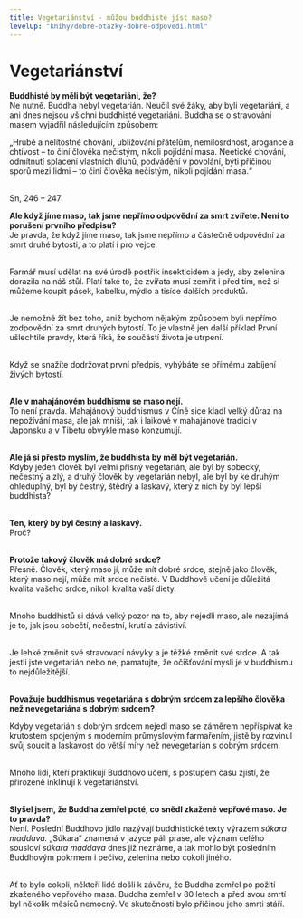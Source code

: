 ```yaml
---
title: Vegetariánství - můžou buddhisté jíst maso?
levelUp: "knihy/dobre-otazky-dobre-odpovedi.html"
---
```


# Vegetariánství

<b>Buddhisté by měli být vegetariáni, že?</b><br>
Ne nutně. Buddha nebyl vegetarián. Neučil své žáky, aby byli vegetariáni, a ani dnes nejsou všichni buddhisté vegetariáni. Buddha se o stravování masem vyjádřil následujícím způsobem:

<div class="citace">
„Hrubé a nelítostné chování, ubližování přátelům, nemilosrdnost, arogance a chtivost – to činí člověka nečistým, nikoli pojídání masa. Neetické chování, odmítnutí splacení vlastních dluhů, podvádění v povolání, býti přičinou sporů mezi lidmi – to činí člověka nečistým, nikoli pojídání masa.“<br><br>

Sn, 246 – 247<br>

</div>

<b>Ale když jíme maso, tak jsme nepřímo odpovědní za smrt zvířete.
Není to porušení prvního předpisu?</b><br>
Je pravda, že když jíme maso, tak jsme nepřímo a částečně odpovědní za
smrt druhé bytosti, a to platí i pro vejce.<br><br>

Farmář musí udělat na své úrodě postřik insekticidem a jedy, aby zelenina dorazila na náš stůl. Platí také to, že zvířata musí zemřít i před tím, než si můžeme koupit pásek, kabelku, mýdlo a tisíce dalších produktů.<br><br>

Je nemožné žít bez toho, aniž bychom nějakým způsobem byli nepřímo zodpovědní za smrt druhých bytostí. To je vlastně jen další příklad První ušlechtilé pravdy, která říká, že součástí života je utrpení. <br><br>

Když se snažíte dodržovat první předpis, vyhýbáte se přímému zabíjení živých bytostí.<br><br>

<b>Ale v mahajánovém buddhismu se maso nejí.</b><br>
To není pravda. Mahajánový buddhismus v Číně sice kladl velký důraz na
nepožívání masa, ale jak mniši, tak i laikové v mahajánové tradici v Japonsku a v Tibetu obvykle maso konzumují.<br><br>

<b>Ale já si přesto myslím, že buddhista by měl být vegetarián.</b><br>
Kdyby jeden člověk byl velmi přísný vegetarián, ale byl by sobecký, nečestný a zlý, a druhý člověk by vegetarián nebyl, ale byl by ke druhým ohleduplný, byl by čestný, štědrý a laskavý, který z nich by byl lepší buddhista?<br><br>

<b>Ten, který by byl čestný a laskavý.</b><br>
Proč?<br><br>

<b>Protože takový člověk má dobré srdce?</b><br>
Přesně. Člověk, který maso jí, může mít dobré srdce, stejně jako člověk, který maso nejí, může mít srdce nečisté. V Buddhově učení je důležitá kvalita vašeho srdce, nikoli kvalita vaší diety.<br><br>

Mnoho buddhistů si dává velký pozor na to, aby nejedli maso, ale nezajímá je to, jak jsou sobečtí, nečestní, krutí a závistiví.<br><br>

Je lehké změnit své stravovací návyky a je těžké změnit své srdce. A tak jestli jste vegetarián nebo ne, pamatujte, že očišťování mysli je v buddhismu to nejdůležitější.<br><br>

<b>Považuje buddhismus vegetariána s dobrým srdcem za lepšího člověka než nevegetariána s dobrým srdcem?</b><br>

Kdyby vegetarián s dobrým srdcem nejedl maso se záměrem nepříspívat
ke krutostem spojeným s moderním průmyslovým farmařením, jistě by
rozvinul svůj soucit a laskavost do větší míry než nevegetarián s dobrým srdcem. <br><br>

Mnoho lidí, kteří praktikují Buddhovo učení, s postupem času zjistí, že přirozeně inklinují k vegetariánství.<br><br>

<b>Slyšel jsem, že Buddha zemřel poté, co snědl zkažené vepřové maso.
Je to pravda?</b><br>
Není. Poslední Buddhovo jídlo nazývají buddhistické texty výrazem <i>súkara maddava.</i> „Súkara“ znamená v jazyce páli prase, ale význam celého sousloví <i>súkara maddava</i> dnes již neznáme, a tak mohlo být posledním Buddhovým pokrmem i pečivo, zelenina nebo cokoli jiného.<br><br>

Ať to bylo cokoli, někteří lidé došli k závěru, že Buddha zemřel po požití zkaženého vepřového masa. Buddha zemřel v 80 letech a před svou smrtí byl několik měsíců nemocný. Ve skutečnosti bylo příčinou jeho smrti stáří.

